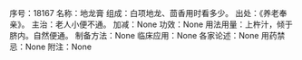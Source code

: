 序号：18167
名称：地龙膏
组成：白项地龙、茴香用时看多少。
出处：《养老奉亲》。
主治：老人小便不通。
加减：None
功效：None
用法用量：上杵汁，倾于脐内。自然便通。
制备方法：None
临床应用：None
各家论述：None
用药禁忌：None
附注：None
